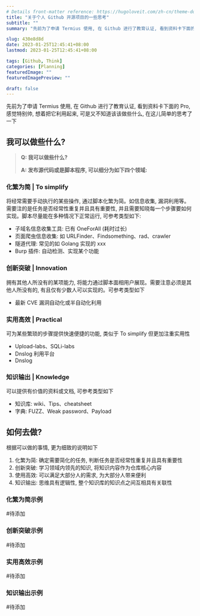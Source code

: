 ```yaml
---
# Details front-matter reference: https://hugoloveit.com/zh-cn/theme-documentation-content/#front-matter
title: "关于个人 Github 开源项目的一些思考"
subtitle: ""
summary: "先前为了申请 Termius 使用, 在 Github 进行了教育认证, 看到资料卡下面的 Pro, 感觉特别帅, 想着把它利用起来, 可是又不知道该该做些什么, 在这儿简单的思考了一下"

slug: 430e8d8d
date: 2023-01-25T12:45:41+08:00
lastmod: 2023-01-25T12:45:41+08:00

tags: [Github, Think]
categories: [Planning]
featuredImage: ""
featuredImagePreview: ""

draft: false
---
```


先前为了申请 Termius 使用, 在 Github 进行了教育认证, 看到资料卡下面的 Pro, 感觉特别帅, 想着把它利用起来, 可是又不知道该该做些什么, 在这儿简单的思考了一下

## 我可以做些什么?

> **Q: 我可以做些什么?**
>  
> **A: 发布源代码或是脚本程序, 可以细分为如下四个领域:**

### **化繁为简 | To simplify**

将经常需要手动执行的某些操作, 通过脚本化繁为简。如信息收集, 漏洞利用等。需要注的是任务是否经常性重复并且具有重要性, 并且需要知晓每一个步骤要如何实现。脚本尽量能在多种情况下正常运行, 可参考类型如下:

- 子域名信息收集工具: 已有 OneForAll (耗时过长)
- 页面爬虫信息收集: 如 URLFinder、Findsomething、rad、crawler
- 隧道代理: 常见的如 Golang 实现的 xxx
- Burp 插件: 自动检测、实现某个功能

### **创新突破 | Innovation**

拥有其他人所没有的某项能力, 将能力通过脚本面相用户展现。需要注意必须是其他人所没有的, 有且仅有少数人可以实现的。可参考类型如下

- 最新 CVE 漏洞自动化或半自动化利用

### **实用高效 | Practical**

可为某些繁琐的步骤提供快速便捷的功能, 类似于 To simplify 但更加注重实用性

- Upload-labs、SQLi-labs
- Dnslog 利用平台
- Dnslog

### **知识输出 | Knowledge**

可以提供有价值的资料或文档, 可参考类型如下

- 知识库: wiki、Tips、cheatsheet
- 字典: FUZZ、Weak password、Payload

## 如何去做?

根据可以做的事情, 更为细致的说明如下

1. 化繁为简: 确定需要简化的任务, 判断任务是否经常性重复并且具有重要性
2. 创新突破: 学习领域内领先的知识, 将知识内容作为仓库核心内容
3. 使用高效: 可以满足大部分人的需求, 为大部分人带来便利
4. 知识输出: 思维具有逻辑性, 整个知识库的知识点之间互相具有关联性

### 化繁为简示例

#待添加

### 创新突破示例

#待添加

### 实用高效示例

#待添加

### 知识输出示例

#待添加